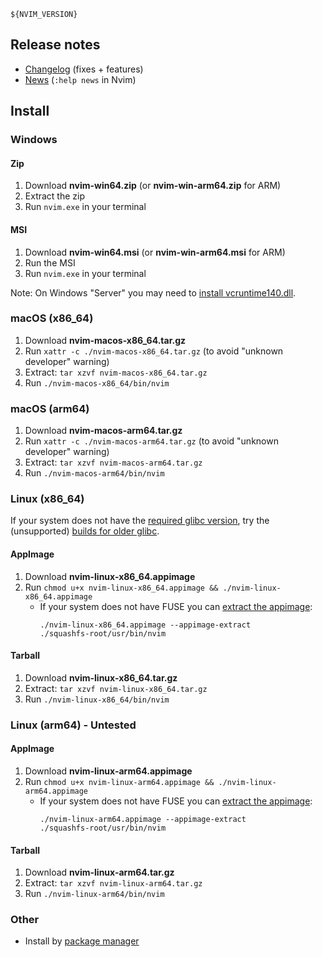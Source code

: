 ```
${NVIM_VERSION}
```

## Release notes

- [Changelog](https://github.com/neovim/neovim/commit/${NVIM_COMMIT}) (fixes + features)
- [News](./runtime/doc/news.txt) (`:help news` in Nvim)

## Install

### Windows

#### Zip

1. Download **nvim-win64.zip** (or **nvim-win-arm64.zip** for ARM)
2. Extract the zip
3. Run `nvim.exe` in your terminal

#### MSI

1. Download **nvim-win64.msi** (or **nvim-win-arm64.msi** for ARM)
2. Run the MSI
3. Run `nvim.exe` in your terminal

Note: On Windows "Server" you may need to [install vcruntime140.dll](https://learn.microsoft.com/en-us/cpp/windows/latest-supported-vc-redist?view=msvc-170).

### macOS (x86_64)

1. Download **nvim-macos-x86_64.tar.gz**
2. Run `xattr -c ./nvim-macos-x86_64.tar.gz` (to avoid "unknown developer" warning)
3. Extract: `tar xzvf nvim-macos-x86_64.tar.gz`
4. Run `./nvim-macos-x86_64/bin/nvim`

### macOS (arm64)

1. Download **nvim-macos-arm64.tar.gz**
2. Run `xattr -c ./nvim-macos-arm64.tar.gz` (to avoid "unknown developer" warning)
3. Extract: `tar xzvf nvim-macos-arm64.tar.gz`
4. Run `./nvim-macos-arm64/bin/nvim`

### Linux (x86_64)

If your system does not have the [required glibc version](https://neovim.io/doc/user/support.html#supported-platforms), try the (unsupported) [builds for older glibc](https://github.com/neovim/neovim-releases).

#### AppImage

1. Download **nvim-linux-x86_64.appimage**
2. Run `chmod u+x nvim-linux-x86_64.appimage && ./nvim-linux-x86_64.appimage`
   - If your system does not have FUSE you can [extract the appimage](https://github.com/AppImage/AppImageKit/wiki/FUSE#type-2-appimage):
     ```
     ./nvim-linux-x86_64.appimage --appimage-extract
     ./squashfs-root/usr/bin/nvim
     ```

#### Tarball

1. Download **nvim-linux-x86_64.tar.gz**
2. Extract: `tar xzvf nvim-linux-x86_64.tar.gz`
3. Run `./nvim-linux-x86_64/bin/nvim`

### Linux (arm64) - Untested

#### AppImage

1. Download **nvim-linux-arm64.appimage**
2. Run `chmod u+x nvim-linux-arm64.appimage && ./nvim-linux-arm64.appimage`
   - If your system does not have FUSE you can [extract the appimage](https://github.com/AppImage/AppImageKit/wiki/FUSE#type-2-appimage):
     ```
     ./nvim-linux-arm64.appimage --appimage-extract
     ./squashfs-root/usr/bin/nvim
     ```

#### Tarball

1. Download **nvim-linux-arm64.tar.gz**
2. Extract: `tar xzvf nvim-linux-arm64.tar.gz`
3. Run `./nvim-linux-arm64/bin/nvim`

### Other

- Install by [package manager](https://github.com/neovim/neovim/blob/master/INSTALL.md#install-from-package)
